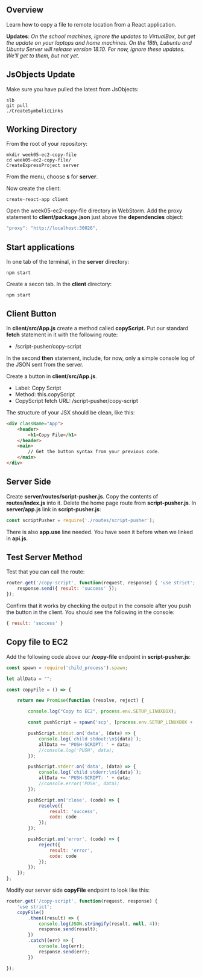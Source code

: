 ## Overview

Learn how to copy a file to remote location from a React application.

**Updates**: _On the school machines, ignore the updates to VirtualBox, but get the update on your laptops and home machines. On the 18th, Lubuntu and Ubuntu Server will release version 18.10. For now, ignore these updates. We'll get to them, but not yet._

## JsObjects Update

Make sure you have pulled the latest from JsObjects:

```
slb
git pull
./CreateSymbolicLinks
```

## Working Directory

From the root of your repository:

    mkdir week05-ec2-copy-file
    cd week05-ec2-copy-file/
    CreateExpressProject server

From the menu, choose **s** for **server**.

Now create the client:

    create-react-app client

Open the week05-ec2-copy-file directory in WebStorm. Add the proxy statement to **client/package.json** just above the **dependencies** object:

```javascript
"proxy": "http://localhost:30026",
```

## Start applications

In one tab of the terminal, in the **server** directory:

    npm start

Create a secon tab. In the **client** directory:

    npm start

## Client Button

In **client/src/App.js** create a method called **copyScript.** Put our standard **fetch** statement in it with the following route:

- /script-pusher/copy-script

In the second **then** statement, include, for now, only a simple console log of the JSON sent from the server.

Create a button in **client/src/App.js**.

- Label: Copy Script
- Method: this.copyScript
- CopyScript fetch URL: /script-pusher/copy-script

The structure of your JSX should be clean, like this:

```html
<div className="App">
    <header>
        <h1>Copy File</h1>
    </header>
    <main>
        // Get the button syntax from your previous code.
    </main>
</div>
```

## Server Side

Create **server/routes/script-pusher.js**. Copy the contents of **routes/index.js** into it. Delete the home page route from **script-pusher.js**. In **server/app.js** link in **script-pusher.js**:

```javascript
const scriptPusher = require('./routes/script-pusher');
```

There is also **app.use** line needed. You have seen it before when we linked in **api.js**.

## Test Server Method

Test that you can call the route:

```javascript
router.get('/copy-script', function(request, response) { 'use strict';
    response.send({ result: 'success' });
});
```

Confirm that it works by checking the output in the console after you push the button in the client. You should see the following in the console:

```javascript
{ result: 'success' }
```

## Copy file to EC2

Add the following code above our **/copy-file** endpoint in **script-pusher.js**:

```JavaScript
const spawn = require('child_process').spawn;

let allData = "";

const copyFile = () => {

    return new Promise(function (resolve, reject) {

        console.log("Copy to EC2", process.env.SETUP_LINUXBOX);

        const pushScript = spawn('scp', [process.env.SETUP_LINUXBOX + '/CpuInfo', 'ec2-bc:/home/ubuntu']);

        pushScript.stdout.on('data', (data) => {
            console.log(`child stdout:\n${data}`);
            allData += 'PUSH-SCRIPT: ' + data;
            //console.log('PUSH', data);
        });

        pushScript.stderr.on('data', (data) => {
            console.log(`child stderr:\n${data}`);
            allData += 'PUSH-SCRIPT: ' + data;
            //console.error('PUSH', data);
        });

        pushScript.on('close', (code) => {
            resolve({
                result: 'success',
                code: code
            });
        });

        pushScript.on('error', (code) => {
            reject({
                result: 'error',
                code: code
            });
        });
    });
};
```

Modify our server side **copyFile** endpoint to look like this:

```javascript
router.get('/copy-script', function(request, response) {
    'use strict';
    copyFile()
        .then((result) => {
            console.log(JSON.stringify(result, null, 4));
            response.send(result);
        })
        .catch((err) => {
            console.log(err);
            response.send(err);
        })

});
```
